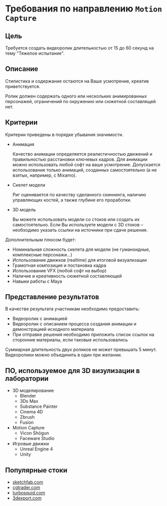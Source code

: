 # Требования по направлению `Motion Capture`

## Цель
Требуется создать видеоролик длительностью от 15 до 60 секунд на тему "Тяжелое испытание". 

## Описание 
 
Стилистика и содержание остаются на Ваше усмотрение, креатив приветствуется.

Ролик должен содержать одного или нескольких анимированных персонажей, ограничений по окружению или сюжетной составлящей нет. 


## Критерии

Критерии приведены в порядке убывания значимости.

* Анимация

    Качество анимации определяется реалистичностью движений и правильностью расстановки ключевых кадров. Для анимации можно использовать любой софт на ваше усмотрение. 
    Допускается использование только анимаций, созданных самостоятельно (а не взятых, например, с Mixamo).

* Скелет модели

    Риг оценивается по качеству сделанного скиннинга, наличию управляющих костей, а также глубине его проработки.

* 3D модель

    Вы можете использовать модели со стоков или создать их самостоятельно. Если Вы используете модели с 3D стоков – необходимо указать ссылки на источники при сдаче решения. 

    
Дополнительным плюсом будет:
* Номинальная сложность скелета для модели (не гуманоидные, комплексные персонажи...)
* Использование движков (realtime) для итоговой визуализации
* Грамотная композиция и постановка кадра
* Использование VFX (любой софт на выбор)
* Наличие и креативность сюжетной составляющей
* Навыки работы с Maya


## Представление результатов

В качестве результата участникам необходимо предоставить:
* Видеоролик с анимацией
* Видеоролик с описанием процесса создания анимации и демонстрацией исходного материала
* При отправке решения необходимо приложить список ссылок на сторонние материалы, если таковые использовались

Суммарная длительность двух роликов не может превышать 5 минут. Видеоролики можно объединить в один при желании.

## ПО, используемое для 3D визулизации в лаборатории

* 3D моделирование
    * Blender
    * 3Ds Max
    * Substance Painter
    * Cinema 4D
    * Zbrush
    * Fusion
* Motion Capture
    * Vicon Shōgun
    * Faceware Studio
* Игровые движки
    * Unreal Engine 4
    * Unity

## Популярные стоки
* [sketchfab.com](https://sketchfab.com)
* [cgtrader.com](https://cgtrader.com)
* [turbosquid.com](https://turbosquid.com)
* [3dexport.com](https://3dexport.com)
